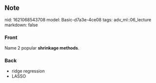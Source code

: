 ## Note
nid: 1621068543708
model: Basic-d7a3e-4ce08
tags: adv_ml::06_lecture
markdown: false

### Front
Name 2 popular <b>shrinkage methods</b>.

### Back
<div>
  <div>
    <ul>
      <li>ridge regression
      <li>LASSO
    </ul>
  </div>
</div>
